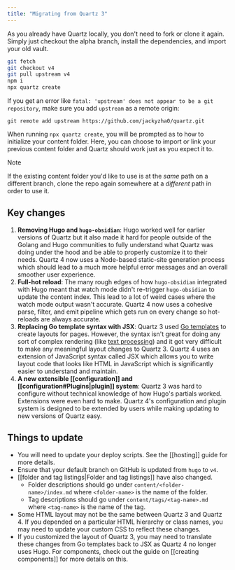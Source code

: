 ```yaml
---
title: "Migrating from Quartz 3"
---
```


As you already have Quartz locally, you don't need to fork or clone it again. Simply just checkout the alpha branch, install the dependencies, and import your old vault.

```bash
git fetch
git checkout v4
git pull upstream v4
npm i
npx quartz create
```

If you get an error like `fatal: 'upstream' does not appear to be a git repository`, make sure you add `upstream` as a remote origin:

```shell
git remote add upstream https://github.com/jackyzha0/quartz.git
```

When running `npx quartz create`, you will be prompted as to how to initialize your content folder. Here, you can choose to import or link your previous content folder and Quartz should work just as you expect it to.

> [!note]
> If the existing content folder you'd like to use is at the _same_ path on a different branch, clone the repo again somewhere at a _different_ path in order to use it.

## Key changes

1. **Removing Hugo and `hugo-obsidian`**: Hugo worked well for earlier versions of Quartz but it also made it hard for people outside of the Golang and Hugo communities to fully understand what Quartz was doing under the hood and be able to properly customize it to their needs. Quartz 4 now uses a Node-based static-site generation process which should lead to a much more helpful error messages and an overall smoother user experience.
2. **Full-hot reload**: The many rough edges of how `hugo-obsidian` integrated with Hugo meant that watch mode didn't re-trigger `hugo-obsidian` to update the content index. This lead to a lot of weird cases where the watch mode output wasn't accurate. Quartz 4 now uses a cohesive parse, filter, and emit pipeline which gets run on every change so hot-reloads are always accurate.
3. **Replacing Go template syntax with JSX**: Quartz 3 used [Go templates](https://pkg.go.dev/text/template) to create layouts for pages. However, the syntax isn't great for doing any sort of complex rendering (like [text processing](https://github.com/jackyzha0/quartz/blob/hugo/layouts/partials/textprocessing.html)) and it got very difficult to make any meaningful layout changes to Quartz 3. Quartz 4 uses an extension of JavaScript syntax called JSX which allows you to write layout code that looks like HTML in JavaScript which is significantly easier to understand and maintain.
4. **A new extensible [[configuration]] and [[configuration#Plugins|plugin]] system**: Quartz 3 was hard to configure without technical knowledge of how Hugo's partials worked. Extensions were even hard to make. Quartz 4's configuration and plugin system is designed to be extended by users while making updating to new versions of Quartz easy.

## Things to update

- You will need to update your deploy scripts. See the [[hosting]] guide for more details.
- Ensure that your default branch on GitHub is updated from `hugo` to `v4`.
- [[folder and tag listings|Folder and tag listings]] have also changed.
  - Folder descriptions should go under `content/<folder-name>/index.md` where `<folder-name>` is the name of the folder.
  - Tag descriptions should go under `content/tags/<tag-name>.md` where `<tag-name>` is the name of the tag.
- Some HTML layout may not be the same between Quartz 3 and Quartz 4. If you depended on a particular HTML hierarchy or class names, you may need to update your custom CSS to reflect these changes.
- If you customized the layout of Quartz 3, you may need to translate these changes from Go templates back to JSX as Quartz 4 no longer uses Hugo. For components, check out the guide on [[creating components]] for more details on this.
